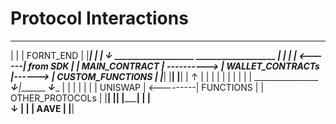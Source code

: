 # Protocol Interactions


___________________ 
|                 | 
|    FORNT_END    | 
|_________________| 
       |
       |
_______↓_________              ___________________        ___________________
|               |             |                  | <------| from SDK         |
| MAIN_CONTRACT | ----------> | WALLET_CONTRACTs |------> | CUSTOM_FUNCTIONS |
|_______________|             |__________________|        |__________________|
                                    |     ↑                        |
                                    |     |                        |
                                    |     |                        |
                                    |     |                        |
   ________________           ______↓_____|_______        _________↓__________
   |              |           |                  |        |                   |
   |   UNISWAP    | <---------|    FUNCTIONS     |        |  OTHER_PROTOCOLs  |
   |______________|           |__________________|        |___________________|
                                       |
                                       |  
                                   ____↓______
                                  |          |
                                  |   AAVE   |
                                  |__________|